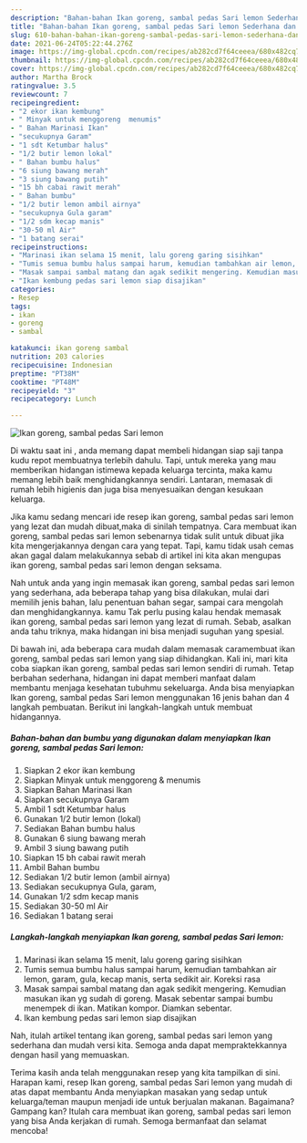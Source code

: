 ```yaml
---
description: "Bahan-bahan Ikan goreng, sambal pedas Sari lemon Sederhana dan Mudah Dibuat"
title: "Bahan-bahan Ikan goreng, sambal pedas Sari lemon Sederhana dan Mudah Dibuat"
slug: 610-bahan-bahan-ikan-goreng-sambal-pedas-sari-lemon-sederhana-dan-mudah-dibuat
date: 2021-06-24T05:22:44.276Z
image: https://img-global.cpcdn.com/recipes/ab282cd7f64ceeea/680x482cq70/ikan-goreng-sambal-pedas-sari-lemon-foto-resep-utama.jpg
thumbnail: https://img-global.cpcdn.com/recipes/ab282cd7f64ceeea/680x482cq70/ikan-goreng-sambal-pedas-sari-lemon-foto-resep-utama.jpg
cover: https://img-global.cpcdn.com/recipes/ab282cd7f64ceeea/680x482cq70/ikan-goreng-sambal-pedas-sari-lemon-foto-resep-utama.jpg
author: Martha Brock
ratingvalue: 3.5
reviewcount: 7
recipeingredient:
- "2 ekor ikan kembung"
- " Minyak untuk menggoreng  menumis"
- " Bahan Marinasi Ikan"
- "secukupnya Garam"
- "1 sdt Ketumbar halus"
- "1/2 butir lemon lokal"
- " Bahan bumbu halus"
- "6 siung bawang merah"
- "3 siung bawang putih"
- "15 bh cabai rawit merah"
- " Bahan bumbu"
- "1/2 butir lemon ambil airnya"
- "secukupnya Gula garam"
- "1/2 sdm kecap manis"
- "30-50 ml Air"
- "1 batang serai"
recipeinstructions:
- "Marinasi ikan selama 15 menit, lalu goreng garing sisihkan"
- "Tumis semua bumbu halus sampai harum, kemudian tambahkan air lemon, garam, gula, kecap manis, serta sedikit air. Koreksi rasa"
- "Masak sampai sambal matang dan agak sedikit mengering. Kemudian masukan ikan yg sudah di goreng. Masak sebentar sampai bumbu menempek di ikan. Matikan kompor. Diamkan sebentar."
- "Ikan kembung pedas sari lemon siap disajikan"
categories:
- Resep
tags:
- ikan
- goreng
- sambal

katakunci: ikan goreng sambal 
nutrition: 203 calories
recipecuisine: Indonesian
preptime: "PT38M"
cooktime: "PT48M"
recipeyield: "3"
recipecategory: Lunch

---
```



![Ikan goreng, sambal pedas Sari lemon](https://img-global.cpcdn.com/recipes/ab282cd7f64ceeea/680x482cq70/ikan-goreng-sambal-pedas-sari-lemon-foto-resep-utama.jpg)

Di waktu  saat ini , anda memang dapat membeli hidangan siap saji tanpa kudu repot membuatnya terlebih dahulu. Tapi, untuk mereka yang mau memberikan hidangan istimewa kepada keluarga tercinta, maka kamu memang lebih baik menghidangkannya sendiri. Lantaran, memasak di rumah lebih higienis dan juga bisa menyesuaikan dengan kesukaan keluarga.

Jika kamu sedang mencari ide resep ikan goreng, sambal pedas sari lemon yang lezat dan mudah dibuat,maka di sinilah tempatnya. Cara membuat ikan goreng, sambal pedas sari lemon  sebenarnya tidak sulit untuk dibuat jika kita mengerjakannya dengan cara yang tepat. Tapi, kamu tidak usah cemas akan gagal dalam melakukannya 
sebab di artikel ini kita akan mengupas ikan goreng, sambal pedas sari lemon dengan seksama.  



Nah untuk anda yang ingin memasak ikan goreng, sambal pedas sari lemon yang sederhana, ada beberapa tahap yang bisa dilakukan, mulai dari memilih jenis bahan, lalu penentuan bahan segar, sampai cara mengolah dan menghidangkannya. kamu Tak perlu pusing kalau hendak memasak ikan goreng, sambal pedas sari lemon yang lezat di rumah. Sebab, asalkan anda  tahu triknya, maka hidangan ini bisa menjadi suguhan yang spesial.

Di bawah ini, ada beberapa cara mudah dalam memasak caramembuat ikan goreng, sambal pedas sari lemon yang siap dihidangkan. Kali ini, mari kita coba siapkan ikan goreng, sambal pedas sari lemon sendiri di rumah. Tetap berbahan sederhana, hidangan ini dapat memberi manfaat dalam membantu menjaga kesehatan tubuhmu sekeluarga. Anda bisa menyiapkan Ikan goreng, sambal pedas Sari lemon menggunakan 16 jenis bahan dan 4 langkah pembuatan. Berikut ini langkah-langkah untuk membuat hidangannya.

<!--inarticleads1-->

##### Bahan-bahan dan bumbu yang digunakan dalam menyiapkan Ikan goreng, sambal pedas Sari lemon:

1. Siapkan 2 ekor ikan kembung
1. Siapkan  Minyak untuk menggoreng &amp; menumis
1. Siapkan  Bahan Marinasi Ikan
1. Siapkan secukupnya Garam
1. Ambil 1 sdt Ketumbar halus
1. Gunakan 1/2 butir lemon (lokal)
1. Sediakan  Bahan bumbu halus
1. Gunakan 6 siung bawang merah
1. Ambil 3 siung bawang putih
1. Siapkan 15 bh cabai rawit merah
1. Ambil  Bahan bumbu
1. Sediakan 1/2 butir lemon (ambil airnya)
1. Sediakan secukupnya Gula, garam,
1. Gunakan 1/2 sdm kecap manis
1. Sediakan 30-50 ml Air
1. Sediakan 1 batang serai




<!--inarticleads2-->

##### Langkah-langkah menyiapkan Ikan goreng, sambal pedas Sari lemon:

1. Marinasi ikan selama 15 menit, lalu goreng garing sisihkan
1. Tumis semua bumbu halus sampai harum, kemudian tambahkan air lemon, garam, gula, kecap manis, serta sedikit air. Koreksi rasa
1. Masak sampai sambal matang dan agak sedikit mengering. Kemudian masukan ikan yg sudah di goreng. Masak sebentar sampai bumbu menempek di ikan. Matikan kompor. Diamkan sebentar.
1. Ikan kembung pedas sari lemon siap disajikan




Nah, itulah artikel tentang  ikan goreng, sambal pedas sari lemon  yang sederhana dan mudah versi kita. Semoga anda dapat mempraktekkannya dengan hasil yang memuaskan. 

Terima kasih anda telah menggunakan resep yang kita tampilkan di sini. Harapan kami, resep  Ikan goreng, sambal pedas Sari lemon yang mudah di atas dapat membantu Anda menyiapkan masakan yang sedap untuk keluarga/teman maupun menjadi ide untuk berjualan makanan. Bagaimana? Gampang kan? Itulah cara membuat ikan goreng, sambal pedas sari lemon yang bisa Anda kerjakan di rumah. Semoga bermanfaat dan selamat mencoba!

